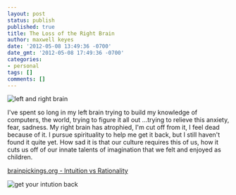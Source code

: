```yaml
---
layout: post
status: publish
published: true
title: The Loss of the Right Brain
author: maxwell keyes
date: '2012-05-08 13:49:36 -0700'
date_gmt: '2012-05-08 17:49:36 -0700'
categories:
- personal
tags: []
comments: []
---
```


![left and right brain](http://assets.redconfetti.com/images/posts/left-right-side-of-brain.jpg "left and right brain")

I've spent so long in my left brain trying to build my knowledge of computers, the world, trying to figure it all out
...trying to relieve this anxiety, fear, sadness. My right brain has atrophied, I'm cut off from it, I feel dead
because of it. I pursue spirituality to help me get it back, but I still haven't found it quite yet. How sad it is
that our culture requires this of us, how it cuts us off of our innate talents of imagination that we felt and enjoyed
as children.

[brainpickings.org - Intuition vs Rationality](http://www.brainpickings.org/index.php/2012/01/11/intuition-vs-rationality/)

![get your intution back](http://assets.redconfetti.com/images/posts/intuition-mental-space.jpg "get your intuition back when you make space")
